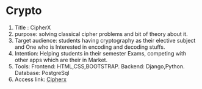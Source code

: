 # Crypto
1. Title : CipherX
2. purpose: solving classical cipher problems and bit of theory about it.
3. Target audience: students having cryptography as their elective subject and One who is Interested in encoding and decoding stuffs.
4. Intention: Helping students in their semester Exams, competing with other apps which are their in Market.
5. Tools: Frontend: HTML,CSS,BOOTSTRAP.
          Backend: Django,Python.
          Database: PostgreSql
 6. Access link: [Cipherx](https://cipherxcrypto.herokuapp.com/)
